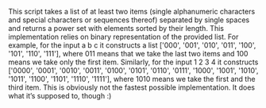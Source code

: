This script takes a list of at least two items (single alphanumeric characters and special characters or sequences thereof) separated by single spaces and returns a power set with elements sorted by their length.
This implementation relies on binary representation of the provided list. For example, for the input a b c it constructs a list ['000', '001', '010', '011', '100', '101', '110', '111'], where 011 means that we take the last two items and 100 means we take only the first item. Similarly, for the input 1 2 3 4 it constructs ['0000', '0001', '0010', '0011', '0100', '0101', '0110', '0111', '1000', '1001', '1010', '1011', '1100', '1101', '1110', '1111'], where 1010 means we take the first and the third item. 
This is obviously not the fastest possible implementation. It does what it’s supposed to, though :)
